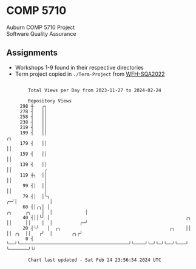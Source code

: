 # COMP 5710
Auburn COMP 5710 Project  
Software Quality Assurance

## Assignments
- Workshops 1-9 found in their respective directories
- Term project copied in `./Term-Project` from [WFH-SQA2022](https://github.com/wumphlett/WFH-SQA2022-AUBURN)

```

        Total Views per Day from 2023-11-27 to 2024-02-24

        Repository Views
     298 ┼   ╭╮
     278 ┤   ││
     258 ┤   ││
     238 ┤   ││
     219 ┤   ││
     199 ┤   ││                                                                     ╭╮
     179 ┤   ││                                                                     ││
     159 ┤   ││                                                                     ││
     139 ┤   ││                                                                     ││            ╭
     119 ┼╮  ││                                                                     ││            │
      99 ┤│  ││                                                                     ││            │
      79 ┤│  │╰╮                                                                  ╭─╯│            │
      60 ┤│╭╮│ │                                                     ╭╮     ╭╮    │  │            │
      40 ┤││╰╯ │                                                  ╭╮ ││     ││    │  │          ╭─╯
      20 ┤╰╯   │  ╭╮                                        ╭╮    ││ ││ ╭╮  ││   ╭╯  │       ╭╮╭╯
       0 ┤     ╰──╯╰────────────────────────────────────────╯╰────╯╰─╯╰─╯╰──╯╰───╯   ╰───────╯╰╯

        Chart last updated - Sat Feb 24 23:56:54 2024 UTC
        
```
